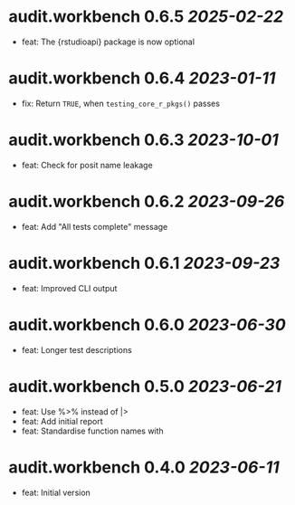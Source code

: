 # audit.workbench 0.6.5 *2025-02-22*
- feat: The {rstudioapi} package is now optional

# audit.workbench 0.6.4 *2023-01-11*
- fix: Return `TRUE`, when `testing_core_r_pkgs()` passes

# audit.workbench 0.6.3 *2023-10-01*
- feat: Check for posit name leakage

# audit.workbench 0.6.2 *2023-09-26*
- feat: Add "All tests complete" message

# audit.workbench 0.6.1 *2023-09-23*
- feat: Improved CLI output

# audit.workbench 0.6.0 *2023-06-30*
- feat: Longer test descriptions

# audit.workbench 0.5.0 *2023-06-21*
- feat: Use %>% instead of |>
- feat: Add initial report
- feat: Standardise function names with 

# audit.workbench 0.4.0 *2023-06-11*
- feat: Initial version
